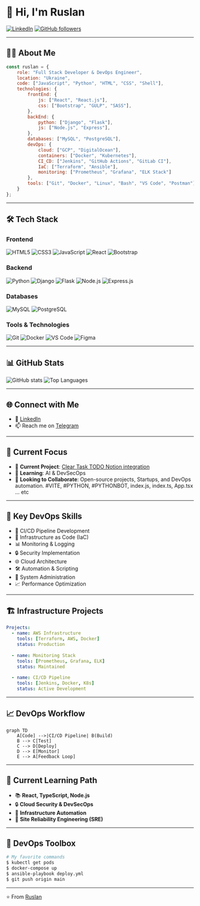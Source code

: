 # 👋 Hi, I'm Ruslan

[![LinkedIn](https://img.shields.io/badge/LinkedIn-0077B5?style=for-the-badge&logo=linkedin&logoColor=white)](https://www.linkedin.com/in/ruslan-lapiniak-3b912b201?originalSubdomain=ua)
[![GitHub followers](https://img.shields.io/github/followers/ruslanlap?style=for-the-badge&logo=github)](https://github.com/ruslanlap)

---

## 👨‍💻 About Me

```javascript
const ruslan = {
    role: "Full Stack Developer & DevOps Engineer",
    location: "Ukraine",
    code: ["JavaScript", "Python", "HTML", "CSS", "Shell"],
    technologies: {
        frontEnd: {
            js: ["React", "React.js"],
            css: ["Bootstrap", "GULP", "SASS"],
        },
        backEnd: {
            python: ["Django", "Flask"],
            js: ["Node.js", "Express"],
        },
        databases: ["MySQL", "PostgreSQL"],
        devOps: {
            cloud: ["GCP", "DigitalOcean"],
            containers: ["Docker", "Kubernetes"],
            CI_CD: ["Jenkins", "GitHub Actions", "GitLab CI"],
            IaC: ["Terraform", "Ansible"],
            monitoring: ["Prometheus", "Grafana", "ELK Stack"]
        },
        tools: ["Git", "Docker", "Linux", "Bash", "VS Code", "Postman"]
    }
};
```

---

## 🛠 Tech Stack

### Frontend
![HTML5](https://img.shields.io/badge/HTML5-E34F26?style=for-the-badge&logo=html5&logoColor=white)
![CSS3](https://img.shields.io/badge/CSS3-1572B6?style=for-the-badge&logo=css3&logoColor=white)
![JavaScript](https://img.shields.io/badge/JavaScript-F7DF1E?style=for-the-badge&logo=javascript&logoColor=black)
![React](https://img.shields.io/badge/React-20232A?style=for-the-badge&logo=react&logoColor=61DAFB)
![Bootstrap](https://img.shields.io/badge/Bootstrap-563D7C?style=for-the-badge&logo=bootstrap&logoColor=white)

### Backend
![Python](https://img.shields.io/badge/Python-3776AB?style=for-the-badge&logo=python&logoColor=white)
![Django](https://img.shields.io/badge/Django-092E20?style=for-the-badge&logo=django&logoColor=white)
![Flask](https://img.shields.io/badge/Flask-000000?style=for-the-badge&logo=flask&logoColor=white)
![Node.js](https://img.shields.io/badge/Node.js-43853D?style=for-the-badge&logo=node.js&logoColor=white)
![Express.js](https://img.shields.io/badge/Express.js-404D59?style=for-the-badge)

### Databases
![MySQL](https://img.shields.io/badge/MySQL-00000F?style=for-the-badge&logo=mysql&logoColor=white)
![PostgreSQL](https://img.shields.io/badge/PostgreSQL-316192?style=for-the-badge&logo=postgresql&logoColor=white)

### Tools & Technologies
![Git](https://img.shields.io/badge/Git-F05032?style=for-the-badge&logo=git&logoColor=white)
![Docker](https://img.shields.io/badge/Docker-2CA5E0?style=for-the-badge&logo=docker&logoColor=white)
![VS Code](https://img.shields.io/badge/VS_Code-0078D4?style=for-the-badge&logo=visual%20studio%20code&logoColor=white)
![Figma](https://img.shields.io/badge/Figma-F24E1E?style=for-the-badge&logo=figma&logoColor=white)

---

## 📊 GitHub Stats

![GitHub stats](https://github-readme-stats.vercel.app/api?username=ruslanlap&show_icons=true&theme=radical)
![Top Languages](https://github-readme-stats.vercel.app/api/top-langs/?username=ruslanlap&layout=compact&theme=radical)

---

## 🌐 Connect with Me

- 💼 [LinkedIn](https://www.linkedin.com/in/ruslan-lapiniak-3b912b201?originalSubdomain=ua)
- 📫 Reach me on [Telegram](https://t.me/ruslan_ls)

---

## 🚀 Current Focus

- 🔭 **Current Project**: [Clear Task TODO Notion integration](https://luminous-creponne-85984c.netlify.app/)
- 🌱 **Learning**: AI & DevSecOps
- 👯 **Looking to Collaborate**: Open-source projects, Startups, and DevOps automation. #VITE, #PYTHON, #PYTHONBOT, index.js, index.ts, App.tsx ... etc

---

## 🎯 Key DevOps Skills

- 🔄 CI/CD Pipeline Development
- 🚀 Infrastructure as Code (IaC)
- 📊 Monitoring & Logging
- 🔒 Security Implementation
- 🌐 Cloud Architecture
- 🛠 Automation & Scripting
- 🔧 System Administration
- 📈 Performance Optimization

---

## 🏗 Infrastructure Projects

```yaml
Projects:
  - name: AWS Infrastructure
    tools: [Terraform, AWS, Docker]
    status: Production
    
  - name: Monitoring Stack
    tools: [Prometheus, Grafana, ELK]
    status: Maintained
    
  - name: CI/CD Pipeline
    tools: [Jenkins, Docker, K8s]
    status: Active Development
```

---

## 📈 DevOps Workflow

```mermaid
graph TD
    A[Code] -->|CI/CD Pipeline| B(Build)
    B --> C[Test]
    C --> D[Deploy]
    D --> E[Monitor]
    E --> A[Feedback Loop]
```

---

## 🌱 Current Learning Path

- 📚 **React, TypeScript, Node.js**
- 🔒 **Cloud Security & DevSecOps**
- 🤖 **Infrastructure Automation**
- 🎯 **Site Reliability Engineering (SRE)**

---

## 🔧 DevOps Toolbox

```bash
# My favorite commands
$ kubectl get pods
$ docker-compose up
$ ansible-playbook deploy.yml
$ git push origin main
```

---

⭐️ From [Ruslan](https://github.com/ruslanlap)
